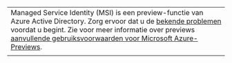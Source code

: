 |  |
|--|
|Managed Service Identity (MSI) is een preview-functie van Azure Active Directory.  Zorg ervoor dat u de [bekende problemen](/azure/active-directory/msi-known-issues) voordat u begint. Zie voor meer informatie over previews [aanvullende gebruiksvoorwaarden voor Microsoft Azure-Previews](https://azure.microsoft.com/support/legal/preview-supplemental-terms/).|
|  |